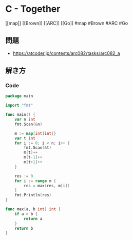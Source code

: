 # C - Together
[[map]] [[Brown]] [[ARC]] [[Go]]
#map #Brown #ARC #Go 

## 問題
- https://atcoder.jp/contests/arc082/tasks/arc082_a

## 解き方
### Code
```go
package main

import "fmt"

func main() {
	var n int
	fmt.Scan(&n)

	m := map[int]int{}
	var t int
	for i := 0; i < n; i++ {
		fmt.Scan(&t)
		m[t]++
		m[t-1]++
		m[t+1]++
	}

	res := 0
	for i := range m {
		res = max(res, m[i])
	}
	fmt.Println(res)
}

func max(a, b int) int {
	if a > b {
		return a
	}
	return b
}
```
